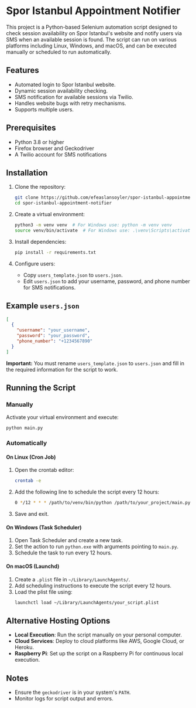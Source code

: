 # Spor Istanbul Appointment Notifier


This project is a Python-based Selenium automation script designed to check session availability on Spor Istanbul's website and notify users via SMS when an available session is found. The script can run on various platforms including Linux, Windows, and macOS, and can be executed manually or scheduled to run automatically.

## Features

- Automated login to Spor Istanbul website.
- Dynamic session availability checking.
- SMS notification for available sessions via Twilio.
- Handles website bugs with retry mechanisms.
- Supports multiple users.

## Prerequisites

- Python 3.8 or higher
- Firefox browser and Geckodriver
- A Twilio account for SMS notifications

## Installation

1. Clone the repository:
   ```bash
   git clone https://github.com/efeaslansoyler/spor-istanbul-appointment-notifier.git
   cd spor-istanbul-appointment-notifier
   ```

2. Create a virtual environment:
   ```bash
   python3 -m venv venv  # For Windows use: python -m venv venv
   source venv/bin/activate  # For Windows use: .\venv\Scripts\activate
   ```

3. Install dependencies:
   ```bash
   pip install -r requirements.txt
   ```

4. Configure users:

   - Copy `users_template.json` to `users.json`.
   - Edit `users.json` to add your username, password, and phone number for SMS notifications.

## Example `users.json`

```json
[
  {
    "username": "your_username",
    "password": "your_password",
    "phone_number": "+1234567890"
  }
]
```

**Important:** You must rename `users_template.json` to `users.json` and fill in the required information for the script to work.

## Running the Script

### Manually

Activate your virtual environment and execute:

```bash
python main.py
```

### Automatically

#### On Linux (Cron Job)

1. Open the crontab editor:
   ```bash
   crontab -e
   ```

2. Add the following line to schedule the script every 12 hours:
   ```bash
   0 */12 * * * /path/to/venv/bin/python /path/to/your_project/main.py >> /path/to/your_project/logs/cron.log 2>&1
   ```

3. Save and exit.

#### On Windows (Task Scheduler)

1. Open Task Scheduler and create a new task.
2. Set the action to run `python.exe` with arguments pointing to `main.py`.
3. Schedule the task to run every 12 hours.

#### On macOS (Launchd)

1. Create a `.plist` file in `~/Library/LaunchAgents/`.
2. Add scheduling instructions to execute the script every 12 hours.
3. Load the plist file using:
   ```bash
   launchctl load ~/Library/LaunchAgents/your_script.plist
   ```

## Alternative Hosting Options

- **Local Execution**: Run the script manually on your personal computer.
- **Cloud Services**: Deploy to cloud platforms like AWS, Google Cloud, or Heroku.
- **Raspberry Pi**: Set up the script on a Raspberry Pi for continuous local execution.

## Notes

- Ensure the `geckodriver` is in your system's `PATH`.
- Monitor logs for script output and errors.
